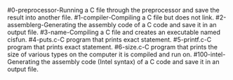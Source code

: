 #0-preprocessor-Running a C file through the preprocessor and save the result into another file.
#1-compiler-Compiling a C file but does not link.
#2-assemblerg-Generating the assembly code of a C code and save it in an output file.
#3-name-Compiling a C file and creates an executable named cisfun.
#4-puts.c-C program that prints exact statement.
#5-printf.c-C program that prints exact statement.
#6-size.c-C program that prints the size of various types on the computer it is compiled and run on.
#100-intel-Generating the assembly code (Intel syntax) of a C code and save it in an output file.
